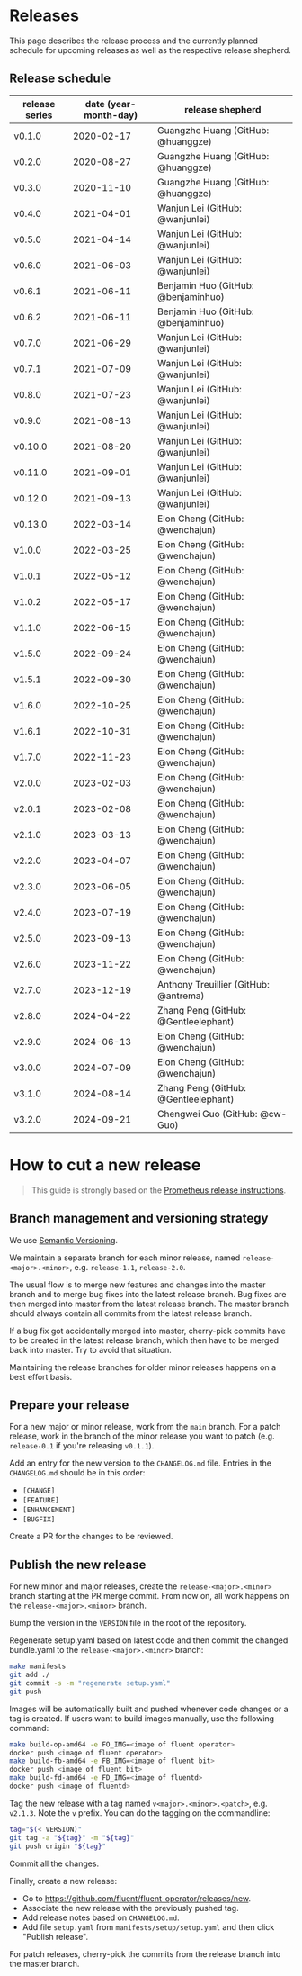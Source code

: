 # Releases

This page describes the release process and the currently planned schedule for upcoming releases as well as the respective release shepherd.

## Release schedule

| release series | date  (year-month-day) | release shepherd                      |
|----------------|------------------------|---------------------------------------|
| v0.1.0         | 2020-02-17             | Guangzhe Huang (GitHub: @huanggze)    |
| v0.2.0         | 2020-08-27             | Guangzhe Huang (GitHub: @huanggze)    |
| v0.3.0         | 2020-11-10             | Guangzhe Huang (GitHub: @huanggze)    |
| v0.4.0         | 2021-04-01             | Wanjun Lei (GitHub: @wanjunlei)       |
| v0.5.0         | 2021-04-14             | Wanjun Lei (GitHub: @wanjunlei)       |
| v0.6.0         | 2021-06-03             | Wanjun Lei (GitHub: @wanjunlei)       |
| v0.6.1         | 2021-06-11             | Benjamin Huo (GitHub: @benjaminhuo)   |
| v0.6.2         | 2021-06-11             | Benjamin Huo (GitHub: @benjaminhuo)   |
| v0.7.0         | 2021-06-29             | Wanjun Lei (GitHub: @wanjunlei)       |
| v0.7.1         | 2021-07-09             | Wanjun Lei (GitHub: @wanjunlei)       |
| v0.8.0         | 2021-07-23             | Wanjun Lei (GitHub: @wanjunlei)       |
| v0.9.0         | 2021-08-13             | Wanjun Lei (GitHub: @wanjunlei)       |
| v0.10.0        | 2021-08-20             | Wanjun Lei (GitHub: @wanjunlei)       |
| v0.11.0        | 2021-09-01             | Wanjun Lei (GitHub: @wanjunlei)       |
| v0.12.0        | 2021-09-13             | Wanjun Lei (GitHub: @wanjunlei)       |
| v0.13.0        | 2022-03-14             | Elon Cheng (GitHub: @wenchajun)       |
| v1.0.0         | 2022-03-25             | Elon Cheng (GitHub: @wenchajun)       |
| v1.0.1         | 2022-05-12             | Elon Cheng (GitHub: @wenchajun)       |
| v1.0.2         | 2022-05-17             | Elon Cheng (GitHub: @wenchajun)       |
| v1.1.0         | 2022-06-15             | Elon Cheng (GitHub: @wenchajun)       |
| v1.5.0         | 2022-09-24             | Elon Cheng (GitHub: @wenchajun)       |
| v1.5.1         | 2022-09-30             | Elon Cheng (GitHub: @wenchajun)       |
| v1.6.0         | 2022-10-25             | Elon Cheng (GitHub: @wenchajun)       |
| v1.6.1         | 2022-10-31             | Elon Cheng (GitHub: @wenchajun)       |
| v1.7.0         | 2022-11-23             | Elon Cheng (GitHub: @wenchajun)       |
| v2.0.0         | 2023-02-03             | Elon Cheng (GitHub: @wenchajun)       |
| v2.0.1         | 2023-02-08             | Elon Cheng (GitHub: @wenchajun)       |
| v2.1.0         | 2023-03-13             | Elon Cheng (GitHub: @wenchajun)       |
| v2.2.0         | 2023-04-07             | Elon Cheng (GitHub: @wenchajun)       |
| v2.3.0         | 2023-06-05             | Elon Cheng (GitHub: @wenchajun)       |
| v2.4.0         | 2023-07-19             | Elon Cheng (GitHub: @wenchajun)       |
| v2.5.0         | 2023-09-13             | Elon Cheng (GitHub: @wenchajun)       |
| v2.6.0         | 2023-11-22             | Elon Cheng (GitHub: @wenchajun)       |
| v2.7.0         | 2023-12-19             | Anthony Treuillier (GitHub: @antrema) |
| v2.8.0         | 2024-04-22             | Zhang Peng (GitHub: @Gentleelephant)  |
| v2.9.0         | 2024-06-13             | Elon Cheng (GitHub: @wenchajun)       |
| v3.0.0         | 2024-07-09             | Elon Cheng (GitHub: @wenchajun)       |
| v3.1.0         | 2024-08-14             | Zhang Peng (GitHub: @Gentleelephant)  |
| v3.2.0         | 2024-09-21             | Chengwei Guo (GitHub: @cw-Guo)        |

# How to cut a new release

> This guide is strongly based on the [Prometheus release instructions](https://github.com/prometheus/prometheus/blob/master/RELEASE.md).

## Branch management and versioning strategy

We use [Semantic Versioning](http://semver.org/).

We maintain a separate branch for each minor release, named `release-<major>.<minor>`, e.g. `release-1.1`, `release-2.0`.

The usual flow is to merge new features and changes into the master branch and to merge bug fixes into the latest release branch. Bug fixes are then merged into master from the latest release branch. The master branch should always contain all commits from the latest release branch.

If a bug fix got accidentally merged into master, cherry-pick commits have to be created in the latest release branch, which then have to be merged back into master. Try to avoid that situation.

Maintaining the release branches for older minor releases happens on a best effort basis.

## Prepare your release

For a new major or minor release, work from the `main` branch. For a patch release, work in the branch of the minor release you want to patch (e.g. `release-0.1` if you're releasing `v0.1.1`).

Add an entry for the new version to the `CHANGELOG.md` file. Entries in the `CHANGELOG.md` should be in this order:

* `[CHANGE]`
* `[FEATURE]`
* `[ENHANCEMENT]`
* `[BUGFIX]`

Create a PR for the changes to be reviewed.

## Publish the new release

For new minor and major releases, create the `release-<major>.<minor>` branch starting at the PR merge commit.
From now on, all work happens on the `release-<major>.<minor>` branch.

Bump the version in the `VERSION` file in the root of the repository.

Regenerate setup.yaml based on latest code and then commit the changed bundle.yaml to the `release-<major>.<minor>` branch:
```bash
make manifests
git add ./
git commit -s -m "regenerate setup.yaml"
git push
```

Images will be automatically built and pushed whenever code changes or a tag is created. If users want to build images manually, use the following command:

```bash
make build-op-amd64 -e FO_IMG=<image of fluent operator>
docker push <image of fluent operator>
make build-fb-amd64 -e FB_IMG=<image of fluent bit>
docker push <image of fluent bit>
make build-fd-amd64 -e FD_IMG=<image of fluentd>
docker push <image of fluentd>
```

Tag the new release with a tag named `v<major>.<minor>.<patch>`, e.g. `v2.1.3`. Note the `v` prefix. You can do the tagging on the commandline:

```bash
tag="$(< VERSION)"
git tag -a "${tag}" -m "${tag}"
git push origin "${tag}"
```
Commit all the changes.

Finally, create a new release:

- Go to https://github.com/fluent/fluent-operator/releases/new.
- Associate the new release with the previously pushed tag.
- Add release notes based on `CHANGELOG.md`.
- Add file `setup.yaml` from `manifests/setup/setup.yaml` and then click "Publish release".

For patch releases, cherry-pick the commits from the release branch into the master branch.
